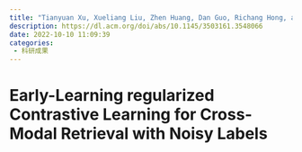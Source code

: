 ```yaml
---
title: "Tianyuan Xu, Xueliang Liu, Zhen Huang, Dan Guo, Richang Hong, and Meng Wang. 2022. Early-Learning regularized Contrastive Learning for Cross-Modal Retrieval with Noisy Labels. In Proceedings of the 30th ACM International Conference on Multimedia (MM '22). Association for Computing Machinery, New York, NY, USA, 629–637."
description: https://dl.acm.org/doi/abs/10.1145/3503161.3548066
date: 2022-10-10 11:09:39
categories:
 - 科研成果
---
```

# Early-Learning regularized Contrastive Learning for Cross-Modal Retrieval with Noisy Labels